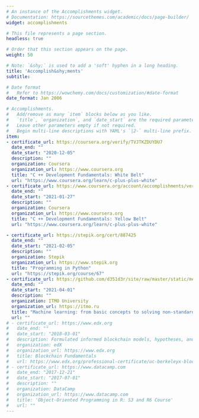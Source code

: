 ```yaml
---
# An instance of the Accomplishments widget.
# Documentation: https://sourcethemes.com/academic/docs/page-builder/
widget: accomplishments

# This file represents a page section.
headless: true

# Order that this section appears on the page.
weight: 50

# Note: `&shy;` is used to add a 'soft' hyphen in a long heading.
title: 'Accomplish&shy;ments'
subtitle:

# Date format
#   Refer to https://wowchemy.com/docs/customization/#date-format
date_format: Jan 2006

# Accomplishments.
#   Add/remove as many `item` blocks below as you like.
#   `title`, `organization`, and `date_start` are the required parameters.
#   Leave other parameters empty if not required.
#   Begin multi-line descriptions with YAML's `|2-` multi-line prefix.
item:
- certificate_url: https://coursera.org/verify/TVJTKZDUYDU7
  date_end: ""
  date_start: "2020-12-05"
  description: ""
  organization: Coursera
  organization_url: https://www.coursera.org
  title: "C ++ Development Fundamentals: White Belt"
  url: "https://www.coursera.org/learn/c-plus-plus-white"
- certificate_url: https://www.coursera.org/account/accomplishments/verify/RLVUEDPEUBRQ
  date_end: ""
  date_start: "2021-01-27"
  description: ""
  organization: Coursera
  organization_url: https://www.coursera.org
  title: "C ++ Development Fundamentals: Yellow Belt"
  url: "https://www.coursera.org/learn/c-plus-plus-white"

- certificate_url: https://stepik.org/cert/887425
  date_end: ""
  date_start: "2021-02-05"
  description: ""
  organization: Stepik
  organization_url: https://www.stepik.org
  title: "Programming in Python"
  url: "https://stepik.org/course/67"
- certificate_url: https://github.com/d351d3r/site/raw/master/static/media/ml_itmo_cert.pdf
  date_end: ""
  date_start: "2021-04-01"
  description: ""
  organization: ITMO University
  organization_url: https://itmo.ru
  title: "Machine learning: from basic concepts to solving non-standard problems"
  url: ""
# - certificate_url: https://www.edx.org
#   date_end: ""
#   date_start: "2018-03-01"
#   description: Formulated informed blockchain models, hypotheses, and use cases.
#   organization: edX
#   organization_url: https://www.edx.org
#   title: Blockchain Fundamentals
#   url: https://www.edx.org/professional-certificate/uc-berkeleyx-blockchain-fundamentals
# - certificate_url: https://www.datacamp.com
#   date_end: "2017-12-21"
#   date_start: "2017-07-01"
#   description: ""
#   organization: DataCamp
#   organization_url: https://www.datacamp.com
#   title: 'Object-Oriented Programming in R: S3 and R6 Course'
#   url: ""
---
```

